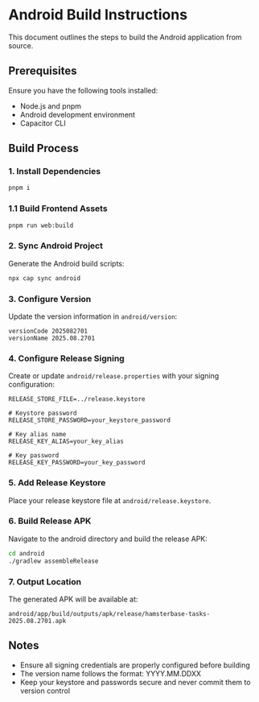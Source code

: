# Android Build Instructions

This document outlines the steps to build the Android application from source.

## Prerequisites

Ensure you have the following tools installed:

- Node.js and pnpm
- Android development environment
- Capacitor CLI

## Build Process

### 1. Install Dependencies

```bash
pnpm i
```

### 1.1 Build Frontend Assets

```bash
pnpm run web:build
```

### 2. Sync Android Project

Generate the Android build scripts:

```bash
npx cap sync android
```

### 3. Configure Version

Update the version information in `android/version`:

```
versionCode 2025082701
versionName 2025.08.2701
```

### 4. Configure Release Signing

Create or update `android/release.properties` with your signing configuration:

```properties
RELEASE_STORE_FILE=../release.keystore

# Keystore password
RELEASE_STORE_PASSWORD=your_keystore_password

# Key alias name
RELEASE_KEY_ALIAS=your_key_alias

# Key password
RELEASE_KEY_PASSWORD=your_key_password
```

### 5. Add Release Keystore

Place your release keystore file at `android/release.keystore`.

### 6. Build Release APK

Navigate to the android directory and build the release APK:

```bash
cd android
./gradlew assembleRelease
```

### 7. Output Location

The generated APK will be available at:

```
android/app/build/outputs/apk/release/hamsterbase-tasks-2025.08.2701.apk
```

## Notes

- Ensure all signing credentials are properly configured before building
- The version name follows the format: YYYY.MM.DDXX
- Keep your keystore and passwords secure and never commit them to version control
